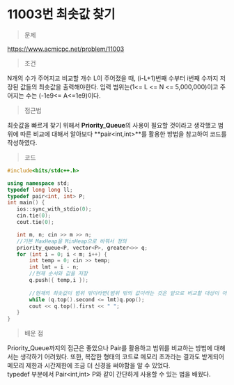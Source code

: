 # 11003번 최솟값 찾기

> 문제

https://www.acmicpc.net/problem/11003

> 조건

N개의 수가 주어지고 비교할 개수 L이 주어졌을 때, (i-L+1)번째 수부터 i번째 수까지 저장된 값들의 최솟값을 출력해야한다. 입력 범위는(1<= L <= N <= 5,000,000)이고 주어지는 수는 (-1e9<= A<=1e9)이다.

> 접근법

최솟값을 빠르게 찾기 위해서 **Priority_Queue**의 사용이 필요할 것이라고 생각했고 범위에 따른 비교에 대해서 알아보다 **pair<int,int>**를 활용한 방법을 참고하여 코드를 작성하였다.

> 코드

 ``` c++
#include<bits/stdc++.h>

using namespace std;
typedef long long ll;
typedef pair<int, int> P;
int main() {
	ios::sync_with_stdio(0);
	cin.tie(0);
	cout.tie(0);

	int m, n; cin >> m >> n;
    //기본 MaxHeap을 MinHeap으로 바꿔서 정의
	priority_queue<P, vector<P>, greater<>> q;
	for (int i = 0; i < m; i++) {
		int temp = 0; cin >> temp;
		int lmt = i - n;
		//현재 순서와 값을 저장
        q.push({ temp,i });
        
        //현재의 최솟값이 범위 밖이라면(범위 밖의 값이라는 것은 앞으로 비교할 대상이 아니므로 Queue에서 제거해준다.)pop해주는 while문
		while (q.top().second <= lmt)q.pop();
		cout << q.top().first << " ";
	}
}
```

> 배운 점

Priority_Queue까지의 접근은 좋았으나 Pair를 활용하고 범위를 비교하는 방법에 대해서는 생각하기 어려웠다. 또한, 복잡한 형태의 코드로 메모리 초과라는 결과도 받게되어 메모리 제한과 시간제한에 조금 더 신경을 써야함을 알 수 있었다.  
typedef 부분에서 Pair<int,int> P와 같이 간단하게 사용할 수 있는 법을 배웠다.